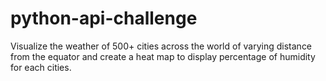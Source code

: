 # python-api-challenge
 Visualize the weather of 500+ cities across the world of varying distance from the equator and
 create a heat map to display percentage of humidity for each cities.
 
 
